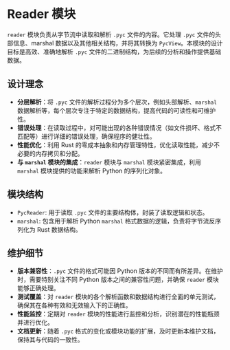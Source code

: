 # Reader 模块

`reader` 模块负责从字节流中读取和解析 `.pyc` 文件的内容。它处理 `.pyc` 文件的头部信息、marshal 数据以及其他相关结构，并将其转换为 `PycView`。本模块的设计目标是高效、准确地解析 `.pyc` 文件的二进制结构，为后续的分析和操作提供基础数据。

## 设计理念

- **分层解析**：将 `.pyc` 文件的解析过程分为多个层次，例如头部解析、`marshal` 数据解析等，每个层次专注于特定的数据结构，提高代码的可读性和可维护性。
- **错误处理**：在读取过程中，对可能出现的各种错误情况（如文件损坏、格式不匹配等）进行详细的错误处理，确保程序的健壮性。
- **性能优化**：利用 Rust 的零成本抽象和内存管理特性，优化读取性能，减少不必要的内存拷贝和分配。
- **与 `marshal` 模块的集成**：`reader` 模块与 `marshal` 模块紧密集成，利用 `marshal` 模块提供的功能来解析 Python 的序列化对象。

## 模块结构

- `PycReader`: 用于读取 `.pyc` 文件的主要结构体，封装了读取逻辑和状态。
- `marshal`: 包含用于解析 Python `marshal` 格式数据的逻辑，负责将字节流反序列化为 Rust 数据结构。

## 维护细节

- **版本兼容性**：`.pyc` 文件的格式可能因 Python 版本的不同而有所差异。在维护时，需要特别关注不同 Python 版本之间的兼容性问题，并确保 `reader` 模块能够正确处理。
- **测试覆盖**：对 `reader` 模块的各个解析函数和数据结构进行全面的单元测试，确保其在各种有效和无效输入下的正确性。
- **性能监控**：定期对 `reader` 模块的性能进行监控和分析，识别潜在的性能瓶颈并进行优化。
- **文档更新**：随着 `.pyc` 格式的变化或模块功能的扩展，及时更新本维护文档，保持其与代码的一致性。